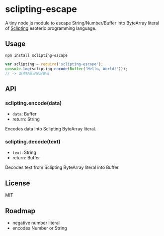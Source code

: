 sclipting-escape
================

A tiny node.js module to escape String/Number/Buffer into ByteArray literal of [Sclipting](http://esolangs.org/wiki/Sclipting) esoteric programming language.

## Usage

```
npm install sclipting-escape
```

```js
var sclipting = require('sclipting-escape');
console.log(sclipting.encode(Buffer('Hello, World!')));
// -> 낆녬닆묬긅덯댦롤긐
```

## API

### sclipting.encode(data)

* `data`: Buffer
* return: String

Encodes data into Sclipting ByteArray literal.

### sclipting.decode(text)

* `text`: String
* return: Buffer

Decodes text from Sclipting ByteArray literal into Buffer.

## License

MIT

## Roadmap

* negative number literal
* encodes Number or String
